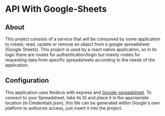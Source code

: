 
# API  With Google-Sheets

## About
This project consists of a service that will be consumed by some application to create, read, update or remove an object from a google spreadsheet (Google Sheets). This project is used by a react native application, so in its logic there are routes for authentication/login but mainly routes for requesting data from specific spreadsheets according to the needs of the application.

## Configuration
This application uses NodeJs with express  and [Google-spreadsheet](https://github.com/theoephraim/node-google-spreadsheet). To connect to your Spreadsheet, take its ID and place it in the appropriate location (in Credentials.json), this file can be generated within Google's own platform to authorize access, just insert it into the project.